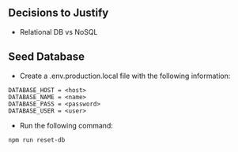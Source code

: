 ## Decisions to Justify

- Relational DB vs NoSQL


## Seed Database

- Create a .env.production.local file with the following information:
```
DATABASE_HOST = <host>
DATABASE_NAME = <name>
DATABASE_PASS = <password>
DATABASE_USER = <user>
```
- Run the following command:
```
npm run reset-db
```